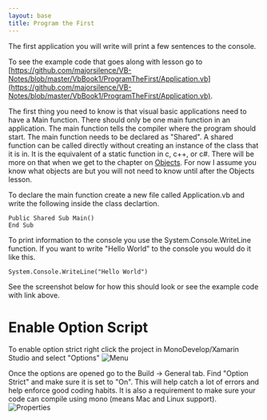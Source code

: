 ```yaml
---
layout: base
title: Program the First
---
```


The first application you will write will print a few sentences to the console.

To see the example code that goes along with lesson go to [https://github.com/majorsilence/VB-Notes/blob/master/VbBook1/ProgramTheFirst/Application.vb](https://github.com/majorsilence/VB-Notes/blob/master/VbBook1/ProgramTheFirst/Application.vb).

The first thing you need to know is that visual basic applications need to have a Main function.  There should only be one main function in an application.  The main function tells the compiler where the program should start.  The main function needs to be declared as "Shared".  A shared function can be called directly without creating an instance of the class that it is in.   It is the equivalent of a static function in c, c++, or c#. There will be more on that when we get to the chapter on [Objects](https://github.com/majorsilence/VB-Notes/wiki/Objects).  For now I assume you know what objects are but you will not need to know until after the Objects lesson.

To declare the main function create a new file called Application.vb and write the following inside the class declartion.

```vb.net
Public Shared Sub Main()
End Sub
```

To print information to the console you use the System.Console.WriteLine function.  If you want to write "Hello World" to the console you would do it like this.

```vb.net
System.Console.WriteLine("Hello World")
```

See the screenshot below for how this should look or see the example code with link above.


# Enable Option Script
To enable option strict right click the project in MonoDevelop/Xamarin Studio and select "Options"
![Menu](Chapter001-Application-001.png)

Once the options are opened go to the Build -> General tab.  Find "Option Strict" and make sure it is set to "On".  This will help catch a lot of errors and help enforce good coding habits.  It is also a requirement to make sure your code can compile using mono (means Mac and Linux support).
![Properties](Chapter001-Application-002.png)
